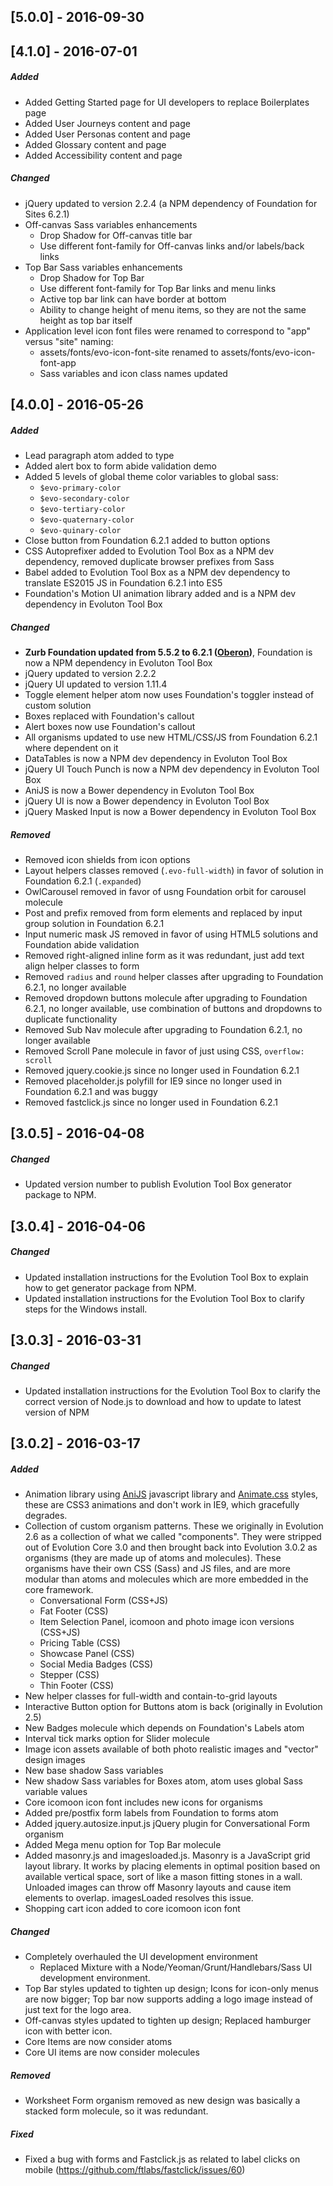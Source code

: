 <!--
## [Unreleased]
-->

## [5.0.0] - 2016-09-30

<!--
##### Added
-->

<!--
##### Changed
-->

<!--
##### Deprecated
-->

<!--
##### Removed
-->

<!--
##### Fixed
-->

## [4.1.0] - 2016-07-01

##### Added
- Added Getting Started page for UI developers to replace Boilerplates page
- Added User Journeys content and page
- Added User Personas content and page
- Added Glossary content and page
- Added Accessibility content and page

##### Changed
- jQuery updated to version 2.2.4 (a NPM dependency of Foundation for Sites 6.2.1)
- Off-canvas Sass variables enhancements
	- Drop Shadow for Off-canvas title bar
	- Use different font-family for Off-canvas links and/or labels/back links
- Top Bar Sass variables enhancements
	- Drop Shadow for Top Bar
	- Use different font-family for Top Bar links and menu links
	- Active top bar link can have border at bottom
	- Ability to change height of menu items, so they are not the same height as top bar itself
- Application level icon font files were renamed to correspond to "app" versus "site" naming:
	- assets/fonts/evo-icon-font-site renamed to assets/fonts/evo-icon-font-app
	- Sass variables and icon class names updated

## [4.0.0] - 2016-05-26

##### Added
- Lead paragraph atom added to type
- Added alert box to form abide validation demo
- Added 5 levels of global theme color variables to global sass: 
	- `$evo-primary-color`
	- `$evo-secondary-color`
	- `$evo-tertiary-color`
	- `$evo-quaternary-color`
	- `$evo-quinary-color`
- Close button from Foundation 6.2.1 added to button options
- CSS Autoprefixer added to Evolution Tool Box as a NPM dev dependency, removed duplicate browser prefixes from Sass
- Babel added to Evolution Tool Box as a NPM dev dependency to translate ES2015 JS in Foundation 6.2.1 into ES5
- Foundation's Motion UI animation library added and is a NPM dev dependency in Evoluton Tool Box

##### Changed
- **Zurb Foundation updated from 5.5.2 to 6.2.1 ([Oberon](https://github.com/zurb/foundation-sites/releases/tag/v6.2.1))**, Foundation is now a NPM dependency in Evoluton Tool Box
- jQuery updated to version 2.2.2
- jQuery UI updated to version 1.11.4
- Toggle element helper atom now uses Foundation's toggler instead of custom solution
- Boxes replaced with Foundation's callout
- Alert boxes now use Foundation's callout
- All organisms updated to use new HTML/CSS/JS from Foundation 6.2.1 where dependent on it
- DataTables is now a NPM dev dependency in Evoluton Tool Box
- jQuery UI Touch Punch is now a NPM dev dependency in Evoluton Tool Box
- AniJS is now a Bower dependency in Evoluton Tool Box
- jQuery UI is now a Bower dependency in Evoluton Tool Box
- jQuery Masked Input is now a Bower dependency in Evoluton Tool Box

##### Removed
- Removed icon shields from icon options
- Layout helpers classes removed (`.evo-full-width`) in favor of solution in Foundation 6.2.1 (`.expanded`)
- OwlCarousel removed in favor of usng Foundation orbit for carousel molecule
- Post and prefix removed from form elements and replaced by input group solution in Foundation 6.2.1
- Input numeric mask JS removed in favor of using HTML5 solutions and Foundation abide validation
- Removed right-aligned inline form as it was redundant, just add text align helper classes to form
- Removed `radius` and `round` helper classes after upgrading to Foundation 6.2.1, no longer available
- Removed dropdown buttons molecule after upgrading to Foundation 6.2.1, no longer available, use combination of buttons and dropdowns to duplicate functionality
- Removed Sub Nav molecule after upgrading to Foundation 6.2.1, no longer available
- Removed Scroll Pane molecule in favor of just using CSS, `overflow: scroll`
- Removed jquery.cookie.js since no longer used in Foundation 6.2.1
- Removed placeholder.js polyfill for IE9 since no longer used in Foundation 6.2.1 and was buggy
- Removed fastclick.js since no longer used in Foundation 6.2.1

## [3.0.5] - 2016-04-08

##### Changed
- Updated version number to publish Evolution Tool Box generator package to NPM.

## [3.0.4] - 2016-04-06

##### Changed
- Updated installation instructions for the Evolution Tool Box to explain how to get generator package from NPM.
- Updated installation instructions for the Evolution Tool Box to clarify steps for the Windows install.

## [3.0.3] - 2016-03-31

##### Changed
- Updated installation instructions for the Evolution Tool Box to clarify the correct version of Node.js to download and how to update to latest version of NPM

## [3.0.2] - 2016-03-17

##### Added
- Animation library using [AniJS](http://anijs.github.io/) javascript library and [Animate.css](https://github.com/daneden/animate.css) styles, these are CSS3 animations and don't work in IE9, which gracefully degrades.
- Collection of custom organism patterns. These we originally in Evolution 2.6 as a collection of what we called "components". They were stripped out of Evolution Core 3.0 and then brought back into Evolution 3.0.2 as organisms (they are made up of atoms and molecules). These organisms have their own CSS (Sass) and JS files, and are more modular than atoms and molecules which are more embedded in the core framework.
	- Conversational Form (CSS+JS)
	- Fat Footer (CSS)
	- Item Selection Panel, icomoon and photo image icon versions (CSS+JS)
	- Pricing Table (CSS)
	- Showcase Panel (CSS)
	- Social Media Badges (CSS)
	- Stepper (CSS)
	- Thin Footer (CSS)
- New helper classes for full-width and contain-to-grid layouts
- Interactive Button option for Buttons atom is back (originally in Evolution 2.5)
- New Badges molecule which depends on Foundation's Labels atom
- Interval tick marks option for Slider molecule
- Image icon assets available of both photo realistic images and "vector" design images
- New base shadow Sass variables
- New shadow Sass variables for Boxes atom, atom uses global Sass variable values
- Core icomoon icon font includes new icons for organisms
- Added pre/postfix form labels from Foundation to forms atom
- Added jquery.autosize.input.js jQuery plugin for Conversational Form organism
- Added Mega menu option for Top Bar molecule
- Added masonry.js and imagesloaded.js. Masonry is a JavaScript grid layout library. It works by placing elements in optimal position based on available vertical space, sort of like a mason fitting stones in a wall. Unloaded images can throw off Masonry layouts and cause item elements to overlap. imagesLoaded resolves this issue.
- Shopping cart icon added to core icomoon icon font

##### Changed
- Completely overhauled the UI development environment
	- Replaced Mixture with a Node/Yeoman/Grunt/Handlebars/Sass UI development environment.
- Top Bar styles updated to tighten up design; Icons for icon-only menus are now bigger; Top bar now supports adding a logo image instead of just text for the logo area.
- Off-canvas styles updated to tighten up design; Replaced hamburger icon with better icon.
- Core Items are now consider atoms
- Core UI items are now consider molecules

<!--
##### Deprecated
-->

##### Removed
- Worksheet Form organism removed as new design was basically a stacked form molecule, so it was redundant.

##### Fixed
- Fixed a bug with forms and Fastclick.js as related to label clicks on mobile (https://github.com/ftlabs/fastclick/issues/60)